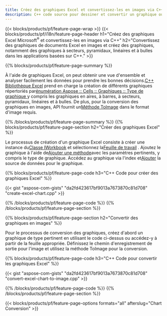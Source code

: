 ```yaml
---
title: Créez des graphiques Excel et convertissez-les en images via C++
description: C++ code source pour dessiner et convertir un graphique ou un diagramme dans Microsoft Excel à l'aide de la bibliothèque C++
---
```

{{< blocks/products/pf/feature-page-wrap >}}
{{< blocks/products/pf/i18n/feature-page-header h1="Créez des graphiques Excel Microsoft<sup>&reg;</sup> et convertissez-les en images via C++" h2="Convertissez des graphiques de documents Excel en images et créez des graphiques, notamment des graphiques à secteurs, pyramidaux, linéaires et à bulles dans les applications basées sur C++." >}}

{{% blocks/products/pf/feature-page-summary %}}

 À l'aide de graphiques Excel, on peut obtenir une vue d'ensemble et analyser facilement les données pour prendre les bonnes décisions.[C++ Bibliothèque Excel](/cells/fr/cpp/) prend en charge la création de différents graphiques répertoriés par[énumération Aspose :: Cells :: Graphiques :: Type de graphique
](https://reference.aspose.com/cells/cpp/namespace/aspose.cells.charts#a2f17e69bcefc754569019185d0621b70) y compris les graphiques en aires, à barres, à secteurs, pyramidaux, linéaires et à bulles. De plus, pour la conversion des graphiques en images, API fournit un[Méthode ToImage](https://reference.aspose.com/cells/cpp/class/aspose.cells.charts.i_sparkline#a28d76dd585c48366e1657f2982722ddb) dans le format d'image requis.

{{% /blocks/products/pf/feature-page-summary %}}
{{% blocks/products/pf/feature-page-section h2="Créer des graphiques Excel" %}}

 Le processus de création d'un graphique Excel consiste à créer une instance du[Classe IWorkbook](https://reference.aspose.com/cells/cpp/class/aspose.cells.i_workbook) et sélectionnez la[Feuille de travail](https://reference.aspose.com/cells/cpp/class/aspose.cells.i_worksheet_collection#a5574d624796043233420d0e0459ccc43) . Ajoutez le graphique à l'aide de[Ajouter une méthode](https://reference.aspose.com/cells/cpp/class/aspose.cells.charts.i_chart_collection#ab7e8cce835c251a4682605299a6aa068)avec les paramètres pertinents, y compris le type de graphique. Accédez au graphique via l'index et[Ajouter](https://reference.aspose.com/cells/cpp/class/aspose.cells.charts.i_series_collection#a8f4dc4d883f32f65b1fb673e2aa7862f) la source de données pour le graphique.

{{% blocks/products/pf/feature-page-code h3="C++ Code pour créer des graphiques Excel" %}}

{{< gist "aspose-com-gists" "da2fd423617bf9013a7673870c81d708" "create-excel-chart.cpp" >}}

{{% /blocks/products/pf/feature-page-code %}}
{{% /blocks/products/pf/feature-page-section %}}

{{% blocks/products/pf/feature-page-section h2="Convertir des graphiques en images" %}}


Pour le processus de conversion des graphiques, créez d'abord un graphique de type pertinent en utilisant le code ci-dessus ou accédez-y à partir de la feuille appropriée. Définissez le chemin d'enregistrement de sortie pour l'image et utilisez la méthode ToImage pour la conversion.

 
{{% blocks/products/pf/feature-page-code h3="C++ Code pour convertir les graphiques Excel" %}}

{{< gist "aspose-com-gists" "da2fd423617bf9013a7673870c81d708" "convert-excel-chart-to-image.cpp" >}}

{{% /blocks/products/pf/feature-page-code %}}
{{% /blocks/products/pf/feature-page-section %}}

{{< blocks/products/pf/feature-page-options formats="all" afterslug="Chart Conversion" >}}
